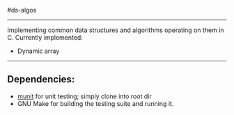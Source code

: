 #ds-algos

*********

Implementing common data structures and algorithms operating on them in C.
Currently implemented:

* Dynamic array

*********

## Dependencies:
* [munit](https://github.com/nemequ/munit) for unit testing; simply clone into root dir
* GNU Make for building the testing suite and running it.
